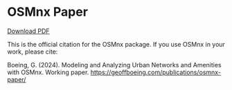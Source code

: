 # OSMnx Paper

[Download PDF](https://geoffboeing.com/publications/osmnx-paper/)

This is the official citation for the OSMnx package. If you use OSMnx in your work, please cite:

Boeing, G. (2024). Modeling and Analyzing Urban Networks and Amenities with OSMnx. Working paper. <https://geoffboeing.com/publications/osmnx-paper/>
